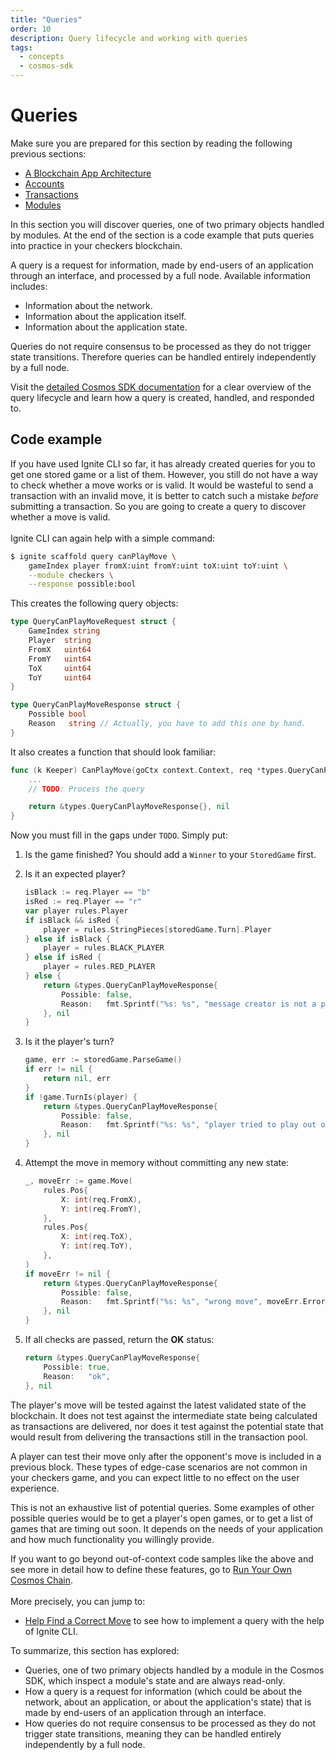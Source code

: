 ```yaml
---
title: "Queries"
order: 10
description: Query lifecycle and working with queries
tags: 
  - concepts
  - cosmos-sdk
---
```


# Queries

<HighlightBox type="prerequisite">

Make sure you are prepared for this section by reading the following previous sections:

* [A Blockchain App Architecture](./1-architecture.md)
* [Accounts](./2-accounts.md)
* [Transactions](./3-transactions.md)
* [Modules](./5-modules.md)

</HighlightBox>

<HighlightBox type="learning">

In this section you will discover queries, one of two primary objects handled by modules. At the end of the section is a code example that puts queries into practice in your checkers blockchain.

</HighlightBox>

A query is a request for information, made by end-users of an application through an interface, and processed by a full node. Available information includes:

* Information about the network.
* Information about the application itself.
* Information about the application state.

Queries do not require consensus to be processed as they do not trigger state transitions. Therefore queries can be handled entirely independently by a full node.

<HighlightBox type="tip">

Visit the [detailed Cosmos SDK documentation](https://docs.cosmos.network/main/basics/query-lifecycle.html) for a clear overview of the query lifecycle and learn how a query is created, handled, and responded to.

</HighlightBox>

## Code example

<ExpansionPanel title="Show me some code for my checkers blockchain">

If you have used Ignite CLI so far, it has already created queries for you to get one stored game or a list of them. However, you still do not have a way to check whether a move works or is valid. It would be wasteful to send a transaction with an invalid move, it is better to catch such a mistake *before* submitting a transaction. So you are going to create a query to discover whether a move is valid.
<br/><br/>
Ignite CLI can again help with a simple command:

```sh
$ ignite scaffold query canPlayMove \
    gameIndex player fromX:uint fromY:uint toX:uint toY:uint \
    --module checkers \
    --response possible:bool
```

This creates the following query objects:

```go
type QueryCanPlayMoveRequest struct {
    GameIndex string
    Player  string
    FromX   uint64
    FromY   uint64
    ToX     uint64
    ToY     uint64
}

type QueryCanPlayMoveResponse struct {
    Possible bool
    Reason   string // Actually, you have to add this one by hand.
}
```

It also creates a function that should look familiar:

```go
func (k Keeper) CanPlayMove(goCtx context.Context, req *types.QueryCanPlayMoveRequest) (*types.QueryCanPlayMoveResponse, error) {
    ...
    // TODO: Process the query

    return &types.QueryCanPlayMoveResponse{}, nil
}
```

Now you must fill in the gaps under `TODO`. Simply put:

1. Is the game finished? You should add a `Winner` to your `StoredGame` first.
2. Is it an expected player?

    ```go
    isBlack := req.Player == "b"
    isRed := req.Player == "r"
    var player rules.Player
    if isBlack && isRed {
        player = rules.StringPieces[storedGame.Turn].Player
    } else if isBlack {
        player = rules.BLACK_PLAYER
    } else if isRed {
        player = rules.RED_PLAYER
    } else {
        return &types.QueryCanPlayMoveResponse{
            Possible: false,
            Reason:   fmt.Sprintf("%s: %s", "message creator is not a player", req.Player),
        }, nil
    }
    ```

3. Is it the player's turn?

    ```go
    game, err := storedGame.ParseGame()
    if err != nil {
        return nil, err
    }
    if !game.TurnIs(player) {
        return &types.QueryCanPlayMoveResponse{
            Possible: false,
            Reason:   fmt.Sprintf("%s: %s", "player tried to play out of turn", player.Color),
        }, nil
    }
    ```

4. Attempt the move in memory without committing any new state:

    ```go
    _, moveErr := game.Move(
        rules.Pos{
            X: int(req.FromX),
            Y: int(req.FromY),
        },
        rules.Pos{
            X: int(req.ToX),
            Y: int(req.ToY),
        },
    )
    if moveErr != nil {
        return &types.QueryCanPlayMoveResponse{
            Possible: false,
            Reason:   fmt.Sprintf("%s: %s", "wrong move", moveErr.Error()),
        }, nil
    }
    ```

5. If all checks are passed, return the **OK** status:

    ```go
    return &types.QueryCanPlayMoveResponse{
        Possible: true,
        Reason:   "ok",
    }, nil
    ```

<HighlightBox type="info">

The player's move will be tested against the latest validated state of the blockchain. It does not test against the intermediate state being calculated as transactions are delivered, nor does it test against the potential state that would result from delivering the transactions still in the transaction pool.

</HighlightBox>

<HighlightBox type="info">

A player can test their move only after the opponent's move is included in a previous block. These types of edge-case scenarios are not common in your checkers game, and you can expect little to no effect on the user experience.

</HighlightBox>

This is not an exhaustive list of potential queries. Some examples of other possible queries would be to get a player's open games, or to get a list of games that are timing out soon. It depends on the needs of your application and how much functionality you willingly provide.

</ExpansionPanel>

<HighlightBox type="tip">

If you want to go beyond out-of-context code samples like the above and see more in detail how to define these features, go to [Run Your Own Cosmos Chain](/hands-on-exercise/1-ignite-cli/index.md).
<br/><br/>
More precisely, you can jump to:

* [Help Find a Correct Move](/hands-on-exercise/2-ignite-cli-adv/9-can-play.md) to see how to implement a query with the help of Ignite CLI.

</HighlightBox>

<HighlightBox type="synopsis">

To summarize, this section has explored:

* Queries, one of two primary objects handled by a module in the Cosmos SDK, which inspect a module's state and are always read-only.
* How a query is a request for information (which could be about the network, about an application, or about the application's state) that is made by end-users of an application through an interface.
* How queries do not require consensus to be processed as they do not trigger state transitions, meaning they can be handled entirely independently by a full node.

</HighlightBox>

<!--## Next up

You can now continue directly to the [next section](./10-events.md) to learn about events.

If you prefer to see some code in action and continue with the checkers blockchain, look at the expandable box above.-->
